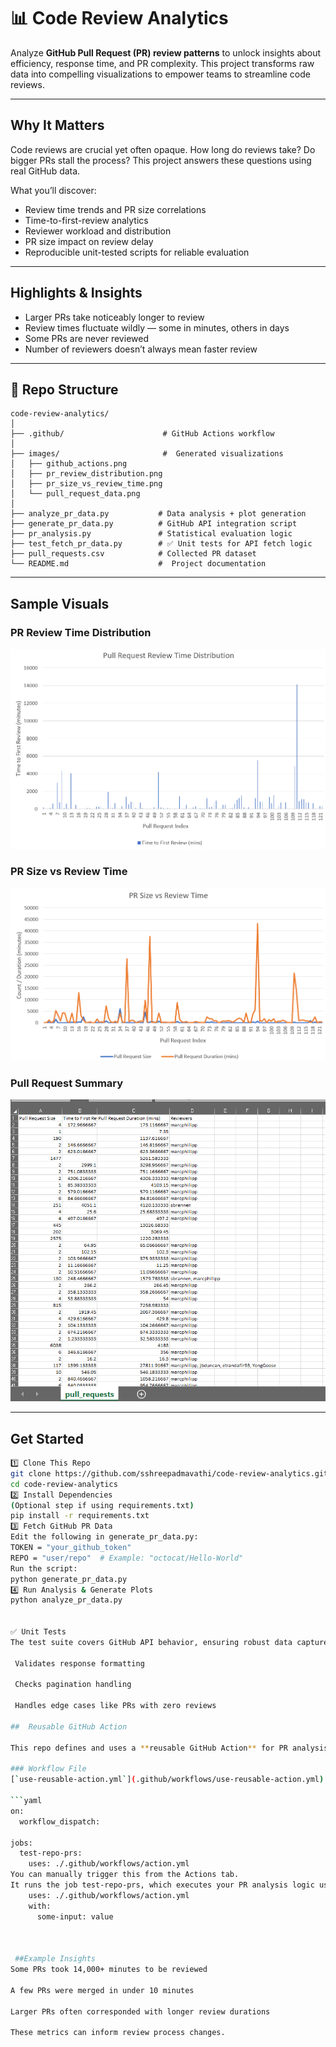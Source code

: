 # 📊 Code Review Analytics

Analyze **GitHub Pull Request (PR) review patterns** to unlock insights about efficiency, response time, and PR complexity. This project transforms raw data into compelling visualizations to empower teams to streamline code reviews.

---

##  Why It Matters

Code reviews are crucial yet often opaque. How long do reviews take? Do bigger PRs stall the process? This project answers these questions using real GitHub data.

 What you’ll discover:

-  Review time trends and PR size correlations  
-  Time-to-first-review analytics  
-  Reviewer workload and distribution  
-  PR size impact on review delay  
-  Reproducible unit-tested scripts for reliable evaluation  

---

##  Highlights & Insights

-  Larger PRs take noticeably longer to review  
-  Review times fluctuate wildly — some in minutes, others in days  
-  Some PRs are never reviewed  
-  Number of reviewers doesn’t always mean faster review  

---

## 📂 Repo Structure

```
code-review-analytics/
│
├── .github/                      # GitHub Actions workflow
│
├── images/                       #  Generated visualizations
│   ├── github_actions.png
│   ├── pr_review_distribution.png
│   ├── pr_size_vs_review_time.png
│   └── pull_request_data.png
│
├── analyze_pr_data.py           # Data analysis + plot generation
├── generate_pr_data.py          # GitHub API integration script
├── pr_analysis.py               # Statistical evaluation logic
├── test_fetch_pr_data.py        # ✅ Unit tests for API fetch logic
├── pull_requests.csv            # Collected PR dataset
└── README.md                    #  Project documentation
```

---

##  Sample Visuals

### PR Review Time Distribution  
![Review Time Distribution](images/pr_review_distribution.png)

### PR Size vs Review Time  
![PR Size vs Time](images/pr_size_vs_review_time.png)

### Pull Request Summary  
![PR Summary](images/pull_request_data.png)

---

##  Get Started
```bash
1️⃣ Clone This Repo
git clone https://github.com/sshreepadmavathi/code-review-analytics.git
cd code-review-analytics
2️⃣ Install Dependencies
(Optional step if using requirements.txt)
pip install -r requirements.txt
3️⃣ Fetch GitHub PR Data
Edit the following in generate_pr_data.py:
TOKEN = "your_github_token"
REPO = "user/repo"  # Example: "octocat/Hello-World"
Run the script:
python generate_pr_data.py
4️⃣ Run Analysis & Generate Plots
python analyze_pr_data.py


✅ Unit Tests
The test suite covers GitHub API behavior, ensuring robust data capture.

 Validates response formatting

 Checks pagination handling

 Handles edge cases like PRs with zero reviews

##  Reusable GitHub Action

This repo defines and uses a **reusable GitHub Action** for PR analysis.

### Workflow File  
[`use-reusable-action.yml`](.github/workflows/use-reusable-action.yml)

```yaml
on:
  workflow_dispatch:

jobs:
  test-repo-prs:
    uses: ./.github/workflows/action.yml
You can manually trigger this from the Actions tab.
It runs the job test-repo-prs, which executes your PR analysis logic using modular Python scripts.
    uses: ./.github/workflows/action.yml
    with:
      some-input: value



 ##Example Insights
Some PRs took 14,000+ minutes to be reviewed

A few PRs were merged in under 10 minutes

Larger PRs often corresponded with longer review durations

These metrics can inform review process changes.





